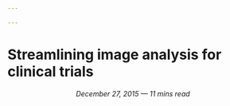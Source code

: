 ```yaml
---

---
```


# Streamlining image analysis for clinical trials

<span style="font-style: italic;text-align: center;display: block">December 27, 2015 — 11 mins read</span>
